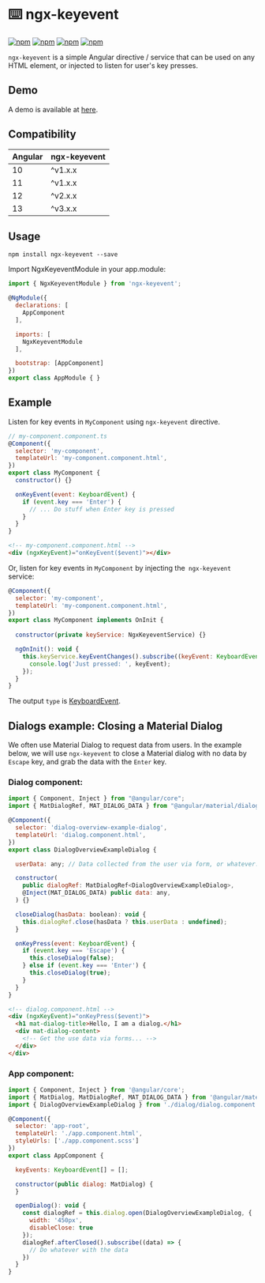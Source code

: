 # ⌨️ ngx-keyevent

[![npm](https://img.shields.io/npm/v/ngx-keyevent.svg)](https://www.npmjs.com/package/ngx-keyevent)
[![npm](https://img.shields.io/bundlephobia/min/ngx-keyevent)](https://www.npmjs.com/package/ngx-keyevent)
[![npm](https://img.shields.io/travis/com/yiqu/ngx-keyevent/master)](https://app.travis-ci.com/github/yiqu/ngx-keyevent)
[![npm](https://img.shields.io/npm/dt/ngx-keyevent?color=%23006600&logoColor=%23006600)](https://www.npmjs.com/package/ngx-keyevent)

`ngx-keyevent` is a simple Angular directive / service that can be used on any HTML element, or injected to listen for user's key presses.

## Demo

A demo is available at [here](https://yiqu.github.io/ngx-keyevent/).

## Compatibility

| Angular    | ngx-keyevent |
| -----------| ----------- |
| 10         | ^v1.x.x       |
| 11         | ^v1.x.x        |
| 12         | ^v2.x.x        |
| 13         | ^v3.x.x        |

## Usage

```
npm install ngx-keyevent --save
```

Import NgxKeyeventModule in your app.module:

```javascript
import { NgxKeyeventModule } from 'ngx-keyevent';

@NgModule({
  declarations: [
    AppComponent
  ],

  imports: [
    NgxKeyeventModule
  ],

  bootstrap: [AppComponent]
})
export class AppModule { }
```

## Example

Listen for key events in `MyComponent` using `ngx-keyevent` directive.

```javascript
// my-component.component.ts
@Component({
  selector: 'my-component',
  templateUrl: 'my-component.component.html',
})
export class MyComponent {
  constructor() {}

  onKeyEvent(event: KeyboardEvent) {
    if (event.key === 'Enter') {
      // ... Do stuff when Enter key is pressed
    }
  }
}
```

```html
<!-- my-component.component.html -->
<div (ngxKeyEvent)="onKeyEvent($event)"></div>
```

Or, listen for key events in `MyComponent` by injecting the` ngx-keyevent` service:

```javascript
@Component({
  selector: 'my-component',
  templateUrl: 'my-component.component.html',
})
export class MyComponent implements OnInit {
  
  constructor(private keyService: NgxKeyeventService) {}

  ngOnInit(): void {
    this.keyService.keyEventChanges().subscribe((keyEvent: KeyboardEvent) => {
      console.log('Just pressed: ', keyEvent);
    });
  }
}
```

The output `type` is [KeyboardEvent](https://developer.mozilla.org/en-US/docs/Web/API/KeyboardEvent).


## Dialogs example: Closing a Material Dialog 

We often use Material Dialog to request data from users. In the example below, we will use `ngx-keyevent` to close a Material dialog with no data
by `Escape` key, and grab the data with the `Enter` key. 


### Dialog component:
```javascript
import { Component, Inject } from "@angular/core";
import { MatDialogRef, MAT_DIALOG_DATA } from "@angular/material/dialog";

@Component({
  selector: 'dialog-overview-example-dialog',
  templateUrl: 'dialog.component.html',
})
export class DialogOverviewExampleDialog {

  userData: any; // Data collected from the user via form, or whatever.

  constructor(
    public dialogRef: MatDialogRef<DialogOverviewExampleDialog>,
    @Inject(MAT_DIALOG_DATA) public data: any,
  ) {}

  closeDialog(hasData: boolean): void {
    this.dialogRef.close(hasData ? this.userData : undefined);
  }

  onKeyPress(event: KeyboardEvent) {
    if (event.key === 'Escape') {
      this.closeDialog(false);
    } else if (event.key === 'Enter') {
      this.closeDialog(true);
    }
  }
}
```

```html
<!-- dialog.component.html -->
<div (ngxKeyEvent)="onKeyPress($event)">
  <h1 mat-dialog-title>Hello, I am a dialog.</h1>
  <div mat-dialog-content>
    <!-- Get the use data via forms... -->
  </div>
</div>
```
### App component:
```javascript
import { Component, Inject } from '@angular/core';
import { MatDialog, MatDialogRef, MAT_DIALOG_DATA } from '@angular/material/dialog';
import { DialogOverviewExampleDialog } from './dialog/dialog.component';

@Component({
  selector: 'app-root',
  templateUrl: './app.component.html',
  styleUrls: ['./app.component.scss']
})
export class AppComponent {

  keyEvents: KeyboardEvent[] = [];

  constructor(public dialog: MatDialog) {
  }

  openDialog(): void {
    const dialogRef = this.dialog.open(DialogOverviewExampleDialog, {
      width: '450px',
      disableClose: true
    });
    dialogRef.afterClosed().subscribe((data) => {
      // Do whatever with the data
    })
  }
}
```
